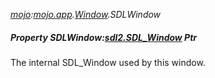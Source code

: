 _[mojo](../../modules/mojo/mojo-module.md):[mojo.app](../../modules/mojo/mojo-app.md).[Window](../../modules/mojo/mojo-app-window.md).SDLWindow_
##### Property SDLWindow:[sdl2.SDL_Window](../../modules/sdl2/sdl2-sdl_window.md) Ptr
The internal SDL_Window used by this window.
